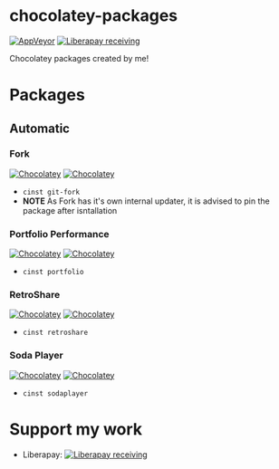 # chocolatey-packages
[![AppVeyor](https://img.shields.io/appveyor/ci/SebRut/chocolatey-packages.svg?style=for-the-badge)](https://ci.appveyor.com/project/SebRut/chocolatey-packages)
[![Liberapay receiving](https://img.shields.io/liberapay/receives/SebRut.svg?style=for-the-badge)](https://liberapay.com/SebRut)

Chocolatey packages created by me!

# Packages
## Automatic
### Fork 
 [![Chocolatey](https://img.shields.io/chocolatey/dt/git-fork.svg?style=for-the-badge)](https://chocolatey.org/packages/git-fork/)
 [![Chocolatey](https://img.shields.io/chocolatey/v/git-fork.svg?style=for-the-badge)](https://chocolatey.org/packages/git-fork/)
  * `cinst git-fork`
  * **NOTE** As Fork has it's own internal updater, it is advised to pin the package after isntallation
### Portfolio Performance
[![Chocolatey](https://img.shields.io/chocolatey/dt/portfolio.svg?style=for-the-badge)](https://chocolatey.org/packages/portfolio/)
[![Chocolatey](https://img.shields.io/chocolatey/v/portfolio.svg?style=for-the-badge)](https://chocolatey.org/packages/portfolio/)
  * `cinst portfolio`
### RetroShare
[![Chocolatey](https://img.shields.io/chocolatey/dt/retroshare.svg?style=for-the-badge)](https://chocolatey.org/packages/retroshare/)
[![Chocolatey](https://img.shields.io/chocolatey/v/retroshare.svg?style=for-the-badge)](https://chocolatey.org/packages/retroshare/)
  * `cinst retroshare`
### Soda Player 
[![Chocolatey](https://img.shields.io/chocolatey/dt/sodaplayer.svg?style=for-the-badge)](https://chocolatey.org/packages/sodaplayer/)
[![Chocolatey](https://img.shields.io/chocolatey/v/sodaplayer.svg?style=for-the-badge)](https://chocolatey.org/packages/sodaplayer/)

  * `cinst sodaplayer`

# Support my work
* Liberapay: [![Liberapay receiving](https://img.shields.io/liberapay/receives/SebRut.svg?style=for-the-badge)](https://liberapay.com/SebRut)
